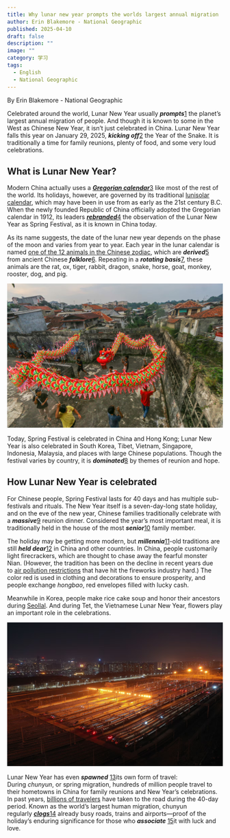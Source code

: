 ```yaml
---
title: Why lunar new year prompts the worlds largest annual migration
author: Erin Blakemore - National Geographic
published: 2025-04-10
draft: false
description: ""
image: ""
category: 学习
tags:
  - English
  - National Geographic
---
```


By Erin Blakemore - National Geographic

Celebrated around the world, Lunar New Year usually **_prompts_**[1](#ba69c468-7548-48ea-a6b1-d41656c253cb) the planet’s largest annual migration of people. And though it is known to some in the West as Chinese New Year, it isn’t just celebrated in China. Lunar New Year falls this year on January 29, 2025, **_kicking off_**[2](#d13db9ec-53fe-48fe-9e33-9393c8c75d9e) the Year of the Snake. It is traditionally a time for family reunions, plenty of food, and some very loud celebrations.

## **What is Lunar New Year?**

Modern China actually uses a **_[Gregorian calendar](https://www.nationalgeographic.com/travel/article/calendar-new-year-celebrations-around-world)_**[3](#0f1a6269-915d-4872-abbc-5a24d814d9ca) like most of the rest of the world. Its holidays, however, are governed by its traditional [lunisolar calendar](https://www.timeanddate.com/calendar/about-chinese.html), which may have been in use from as early as the 21st century B.C. When the newly founded Republic of China officially adopted the Gregorian calendar in 1912, its leaders [**_rebranded_**](https://www.thatsmags.com/china/post/8389/explainer-why-is-chinese-new-year-called-spring-festival)[4](#55f32760-ed7d-4bc8-ae06-c401a85f99c3) the observation of the Lunar New Year as Spring Festival, as it is known in China today.

As its name suggests, the date of the lunar new year depends on the phase of the moon and varies from year to year. Each year in the lunar calendar is named [one of the 12 animals in the Chinese zodiac](https://www.vam.ac.uk/articles/the-lunar-zodiac#slideshow=8683334511&slide=0), which are **_derived_**[5](#a3819b91-1dd1-47ed-ad0a-0959d27b060e) from ancient Chinese **_folklore_**[6](#8c2e0c6b-e956-4f40-adea-0246f2ed1327). Repeating in a **_rotating basis_**[7](#5937f884-a139-4150-9884-1abd554bd9c4), these animals are the rat, ox, tiger, rabbit, dragon, snake, horse, goat, monkey, rooster, dog, and pig.

![](images/image-8.png)

Today, Spring Festival is celebrated in China and Hong Kong; Lunar New Year is also celebrated in South Korea, Tibet, Vietnam, Singapore, Indonesia, Malaysia, and places with large Chinese populations. Though the festival varies by country, it is **_dominated_**[8](#23944e14-8bed-4864-97cc-08872de17e81) by themes of reunion and hope.

## **How Lunar New Year is celebrated**

For Chinese people, Spring Festival lasts for 40 days and has multiple sub-festivals and rituals. The New Year itself is a seven-day-long state holiday, and on the eve of the new year, Chinese families traditionally celebrate with a **_massive_**[9](#4c4629f9-8ffa-44e0-8220-ec1e14467cc0) reunion dinner. Considered the year’s most important meal, it is traditionally held in the house of the most **_senior_**[10](#e2c001c6-7131-4b55-b83c-d326dfc8cb40) family member.

The holiday may be getting more modern, but **_millennia_**[11](#477ee5cc-1581-49ed-bc2f-fe0486402644)\-old traditions are still **_held dear_**[12](#739fe563-d244-406f-94a2-223617a39363) in China and other countries. In China, people customarily light firecrackers, which are thought to chase away the fearful monster Nian. (However, the tradition has been on the decline in recent years due to [air pollution restrictions](https://doi.org/10.3390/atmos13091388) that have hit the fireworks industry hard.) The color red is used in clothing and decorations to ensure prosperity, and people exchange _hongbao_, red envelopes filled with lucky cash. 

Meanwhile in Korea, people make rice cake soup and honor their ancestors during [Seollal](https://asiasociety.org/korea/seollal-korean-lunar-new-year). And during Tet, the Vietnamese Lunar New Year, flowers play an important role in the celebrations.

![](images/image-9.png)

Lunar New Year has even **_spawned_** [13](#398dabb1-0b95-481c-a67d-21b1a5dd2caf)its own form of travel: During _chunyun_, or spring migration, hundreds of million people travel to their hometowns in China for family reunions and New Year’s celebrations. In past years, [billions of travelers](https://www.chinadaily.com.cn/a/201912/19/WS5dfaee4aa310cf3e3557f3f6.html) have taken to the road during the 40-day period. Known as the world’s largest human migration, chunyun regularly [**_clogs_**](https://www.smithsonianmag.com/smart-news/100000-travelers-were-stranded-chinese-train-station-180958016)[14](#7f6a2d96-83fc-43a6-9e9b-773d53d7c304) already busy roads, trains and airports—proof of the holiday’s enduring significance for those who **_associate_** [15](#b581350f-c687-4550-8a13-b64252c71802)it with luck and love.

